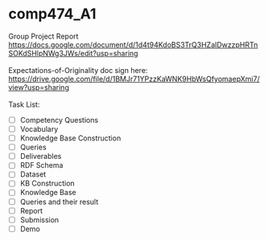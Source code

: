 # comp474_A1
Group Project Report</br>
https://docs.google.com/document/d/1d4t94KdoBS3TrQ3HZaIDwzzpHRTnSOKdSHlpNWg3JWs/edit?usp=sharing
</br>
</br>
Expectations-of-Originality doc sign here:</br>
https://drive.google.com/file/d/1BMJr71YPzzKaWNK9HbWsQfyomaepXmi7/view?usp=sharing
</br>
</br>
Task List:</br>
- [ ] Competency Questions
- [ ] Vocabulary
- [ ] Knowledge Base Construction
- [ ] Queries
- [ ] Deliverables
- [ ] RDF Schema
- [ ] Dataset
- [ ] KB Construction
- [ ] Knowledge Base
- [ ] Queries and their result
- [ ] Report
- [ ] Submission
- [ ] Demo
